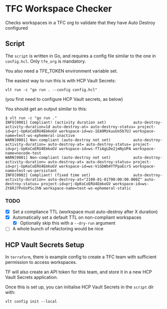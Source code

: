 # TFC Workspace Checker

Checks workspaces in a TFC org to validate that they have Auto Destroy configured

## Script

The `script` is written in Go, and requires a config file similar to the one in
`config.hcl`. Only `tfe_org` is mandatory.

You also need a TFE_TOKEN environment variable set.

The easiest way to run this is with HCP Vault Secrets:

```
vlt run -c "go run . --config config.hcl"
```

(you first need to configure HCP Vault secrets, as below)

You should get an output similar to this:

```
$ vlt run -c "go run ."
INFO[0001] Compliant! (activity duration set)            auto-destroy-activity-duration=1d auto-destroy-at= auto-destroy-status= project-id=prj-UpKoCoERU4EmkoGV workspace-id=ws-1EA9MzkuuUn5b7UJ workspace-name=test-ws-ephemeral-inactive
WARN[0001] Non-compliant (auto-destroy not set)          auto-destroy-activity-duration= auto-destroy-at= auto-destroy-status= project-id=prj-UpKoCoERU4EmkoGV workspace-id=ws-fTiAgLDe2jmNyUPA workspace-name=nocode-test
WARN[0001] Non-compliant (auto-destroy not set)          auto-destroy-activity-duration= auto-destroy-at= auto-destroy-status= project-id=prj-UpKoCoERU4EmkoGV workspace-id=ws-ViGbWb4YTPpaEcrS workspace-name=test-ws-persistant
INFO[0002] Compliant! (fixed time set)                   auto-destroy-activity-duration= auto-destroy-at="2100-01-01T00:00:00.000Z" auto-destroy-status= project-id=prj-UpKoCoERU4EmkoGV workspace-id=ws-Zt6RJ7PxUsPScJhN workspace-name=test-ws-ephemeral-static
```

### TODO

* [X] Set a compliance TTL (workspace must auto-destroy after X duration)
* [X] Automatically set a default TTL on non-compliant workspaces
    * [X] Optionally skip this with a `--dry-run` argument
* [ ] A whole bunch of refactoring would be nice

## HCP Vault Secrets Setup

In `terraform`, there is example config to create a TFC team with sufficient
permission to access workspaces.

TF will also create an API token for this team, and store it in a new HCP Vault
Secrets application.

Once this is set up, you can initialise HCP Vault Secrets in the `script` dir with:

```
vlt config init --local
```
